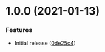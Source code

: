 # 1.0.0 (2021-01-13)


### Features

* Initial release ([0de25c4](https://github.com/lollipop-onl/react-reactive-state/commit/0de25c4e11222d8d59a51f2a8382f51369ba274e))
